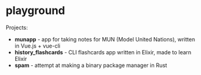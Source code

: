 # playground

Projects:

* **munapp** - app for taking notes for MUN (Model United Nations), written in Vue.js + vue-cli
* **history_flashcards** - CLI flashcards app written in Elixir, made to learn Elixir
* **spam** - attempt at making a binary package manager in Rust

